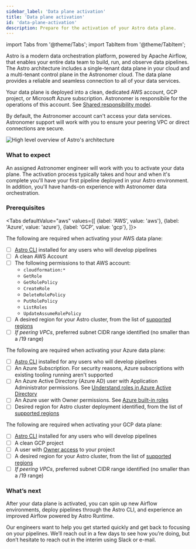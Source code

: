 ```yaml
---
sidebar_label: 'Data plane activation'
title: 'Data plane activation'
id: 'data-plane-activation'
description: Prepare for the activation of your Astro data plane.
---
```


import Tabs from '@theme/Tabs';
import TabItem from '@theme/TabItem';

Astro is a modern data orchestration platform, powered by Apache Airflow, that enables your entire data team to build, run, and observe data pipelines. The Astro architecture includes a single-tenant data plane in your cloud and a multi-tenant control plane in the Astronomer cloud. The data plane provides a reliable and seamless connection to all of your data services.

Your data plane is deployed into a clean, dedicated AWS account, GCP project, or Microsoft Azure subscription. Astronomer is responsibile for the operations of this account. See [Shared responsibility model](shared-responsibility-model.md).

By default, the Astronomer account can't access your data services. Astronomer support will work with you to ensure your peering VPC or direct connections are secure.

<div class="text--center">
  <img src="/img/docs/architecture-overview.png" alt="High level overview of Astro's architecture" />
</div>

### What to expect

An assigned Astronomer engineer will work with you to activate your data plane. The activation process typically takes and hour and when it's complete you'll have your first pipeline deployed in your Astro environment. In addition, you'll have hands-on experience with Astronomer data orchestration.

### Prerequisites

<Tabs
    defaultValue="aws"
    values={[
        {label: 'AWS', value: 'aws'},
        {label: 'Azure', value: 'azure'},
        {label: 'GCP', value: 'gcp'},
    ]}>
<TabItem value="aws">

The following are required when activating your AWS data plane:
- [ ] [Astro CLI](cli/get-started.md) installed for any users who will develop pipelines
- [ ] A clean AWS Account
- [ ] The following permissions to that AWS account:
  - `cloudformation:*`
  - `GetRole`
  - `GetRolePolicy`
  - `CreateRole`
  - `DeleteRolePolicy`
  - `PutRolePolicy`
  - `ListRoles`
  - `UpdateAssumeRolePolicy`
- [ ] A desired region for your Astro cluster, from the list of [supported regions](resource-reference-aws.md#aws-region)
- [ ] _If peering VPCs_, preferred subnet CIDR range identified (no smaller than a /19 range)

</TabItem>

<TabItem value="azure">

The following are required when activating your Azure data plane:
- [ ] [Astro CLI](cli/get-started.md) installed for any users who will develop pipelines
- [ ] An Azure Subscription. For security reasons, Azure subscriptions with existing tooling running aren't supported
- [ ] An Azure Active Directory (Azure AD) user with Application Administrator permissions. See [Understand roles in Azure Active Directory](https://docs.microsoft.com/en-us/azure/active-directory/roles/concept-understand-roles)
- [ ]  An Azure user with Owner permissions. See [Azure built-in roles](https://docs.microsoft.com/en-us/azure/active-directory/roles/concept-understand-roles)
- [ ] Desired region for Astro cluster deployment identified, from the list of [supported regions](resource-reference-azure.md#supported-regions)

</TabItem>

<TabItem value="gcp">

The following are required when activating your GCP data plane:
- [ ] [Astro CLI](cli/get-started.md) installed for any users who will develop pipelines
- [ ] A clean GCP project
- [ ] A user with [Owner access](https://cloud.google.com/iam/docs/understanding-roles#basic-definitions) to your project
- [ ] A desired region for your Astro cluster, from the list of [supported regions](resource-reference-gcp.md#gcp-region)
- [ ] _If peering VPCs_, preferred subnet CIDR range identified (no smaller than a /19 range)

</TabItem>
</Tabs>

### What’s next

After your data plane is activated, you can spin up new Airflow environments, deploy pipelines through the Astro CLI, and experience an improved Airflow powered by Astro Runtime.

Our engineers want to help you get started quickly and get back to focusing on your pipelines. We’ll reach out in a few days to see how you’re doing, but don’t hesitate to reach out in the interim using Slack or e-mail.
